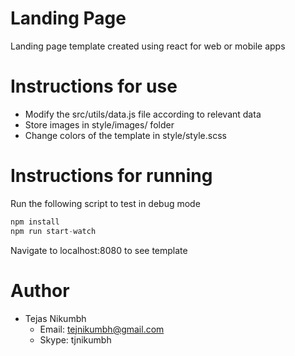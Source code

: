 # Landing Page
  Landing page template created using react for web or mobile apps

# Instructions for use

  - Modify the src/utils/data.js file according to relevant data
  - Store images in style/images/ folder
  - Change colors of the template in style/style.scss

# Instructions for running

Run the following script to test in debug mode
``` javascript
npm install
npm run start-watch
```
Navigate to localhost:8080 to see template

# Author  
  - Tejas Nikumbh
    - Email: tejnikumbh@gmail.com
    - Skype: tjnikumbh
